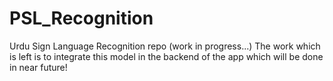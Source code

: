 # PSL_Recognition
Urdu Sign Language Recognition repo (work in progress...)
The work which is left is to integrate this model in the backend of the app which will be done in near future!
